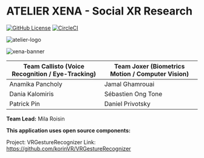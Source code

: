 
# ATELIER XENA - Social XR Research 

[![GitHub License](https://img.shields.io/badge/License-MIT-green.svg)](https://github.com/milaroisin/atelier-xena/blob/master/LICENSE) [![CircleCI](https://circleci.com/gh/milaroisin/atelier-xena/tree/master.svg?style=svg&circle-token=ee2a264a62213d4b247db6105fc34f0c3976b9f7)](https://circleci.com/gh/milaroisin/atelier-xena/tree/master)

![atelier-logo](https://raw.githubusercontent.com/milaroisin/atelier-xena/master/CourseAdmin/atelierlogo.jpg?token=ADX5G3K3HBLTTZDTKETSWCC5UDFVQ)

![xena-banner](https://raw.githubusercontent.com/milaroisin/atelier-xena/master/CourseAdmin/xena-banner.png?token=ADX5G3MXOKGW4B4UXFP6A2S5UDGHA)


|Team Callisto (Voice Recognition / Eye-Tracking) | Team Joxer (Biometrics Motion / Computer Vision) |
|--|--|
|Anamika Pancholy  | Jamal Ghamrouai |
|Dania Kalomiris | Sébastien Ong Tone |
|Patrick Pin | Daniel Privotsky

**Team Lead:** Mila Roisin




**This application uses open source components:**

Project: VRGestureRecognizer
Link: https://github.com/korinVR/VRGestureRecognizer
